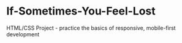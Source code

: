 # If-Sometimes-You-Feel-Lost
HTML/CSS Project - practice the basics of responsive, mobile-first development
